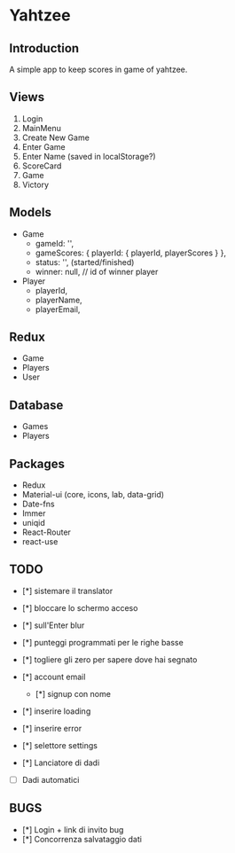 # Yahtzee
## Introduction

A simple app to keep scores in game of yahtzee.

##  Views

1. Login
2. MainMenu
  1. Create New Game
  2. Enter Game
  3. Enter Name (saved in localStorage?)
3. ScoreCard
  1. Game
4. Victory

## Models

* Game
  * gameId: '',
  * gameScores: { playerId: { playerId, playerScores } },
  * status: '', (started/finished)
  * winner: null, // id of winner player
* Player
  * playerId,
  * playerName,
  * playerEmail,

## Redux

* Game
* Players
* User

## Database

* Games
* Players

## Packages

* Redux
* Material-ui (core, icons, lab, data-grid)
* Date-fns
* Immer
* uniqid
* React-Router
* react-use

## TODO

- [*] sistemare il translator
- [*] bloccare lo schermo acceso
- [*] sull'Enter blur
- [*] punteggi programmati per le righe basse
- [*] togliere gli zero per sapere dove hai segnato 
- [*] account email
  - [*] signup con nome
- [*] inserire loading 
- [*] inserire error
- [*] selettore settings

- [*] Lanciatore di dadi
- [ ] Dadi automatici
## BUGS
- [*] Login + link di invito bug
- [*] Concorrenza salvataggio dati
